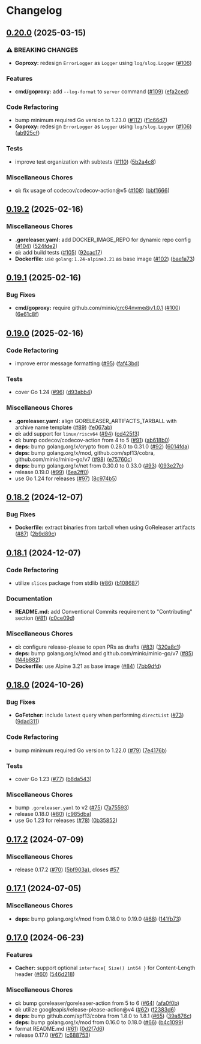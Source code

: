 # Changelog

## [0.20.0](https://github.com/goproxy/goproxy/compare/v0.19.2...v0.20.0) (2025-03-15)


### ⚠ BREAKING CHANGES

* **Goproxy:** redesign `ErrorLogger` as `Logger` using `log/slog.Logger` ([#106](https://github.com/goproxy/goproxy/issues/106))

### Features

* **cmd/goproxy:** add `--log-format` to `server` command ([#109](https://github.com/goproxy/goproxy/issues/109)) ([efa2ced](https://github.com/goproxy/goproxy/commit/efa2ced1005faab49a4828e86c31c724e8454a30))


### Code Refactoring

* bump minimum required Go version to 1.23.0 ([#112](https://github.com/goproxy/goproxy/issues/112)) ([f1c66d7](https://github.com/goproxy/goproxy/commit/f1c66d79c98bc2bf01eb44d66ab01e4e343bf314))
* **Goproxy:** redesign `ErrorLogger` as `Logger` using `log/slog.Logger` ([#106](https://github.com/goproxy/goproxy/issues/106)) ([ab925cf](https://github.com/goproxy/goproxy/commit/ab925cf087583688ac8745206355a5c53d6388cc))


### Tests

* improve test organization with subtests ([#110](https://github.com/goproxy/goproxy/issues/110)) ([5b2a4c8](https://github.com/goproxy/goproxy/commit/5b2a4c8ed731815ae519b8097987dbd62c99cbbe))


### Miscellaneous Chores

* **ci:** fix usage of codecov/codecov-action@v5 ([#108](https://github.com/goproxy/goproxy/issues/108)) ([bbf1666](https://github.com/goproxy/goproxy/commit/bbf1666550b726d7ab68a72fd62bcd6db6b6fe37))

## [0.19.2](https://github.com/goproxy/goproxy/compare/v0.19.1...v0.19.2) (2025-02-16)


### Miscellaneous Chores

* **.goreleaser.yaml:** add DOCKER_IMAGE_REPO for dynamic repo config ([#104](https://github.com/goproxy/goproxy/issues/104)) ([524fde2](https://github.com/goproxy/goproxy/commit/524fde25a2a7c41037201f63942ad0d1bb60fa72))
* **ci:** add build tests ([#105](https://github.com/goproxy/goproxy/issues/105)) ([92cac17](https://github.com/goproxy/goproxy/commit/92cac178cff71655131c3a27948fc92a6aeb7b43))
* **Dockerfile:** use `golang:1.24-alpine3.21` as base image ([#102](https://github.com/goproxy/goproxy/issues/102)) ([bae1a73](https://github.com/goproxy/goproxy/commit/bae1a7314993814495056b48629975cd5178c27f))

## [0.19.1](https://github.com/goproxy/goproxy/compare/v0.19.0...v0.19.1) (2025-02-16)


### Bug Fixes

* **cmd/goproxy:** require github.com/minio/crc64nvme@v1.0.1 ([#100](https://github.com/goproxy/goproxy/issues/100)) ([6e61c8f](https://github.com/goproxy/goproxy/commit/6e61c8fb617be2e69af7164e446364c3b06928da))

## [0.19.0](https://github.com/goproxy/goproxy/compare/v0.18.2...v0.19.0) (2025-02-16)


### Code Refactoring

* improve error message formatting ([#95](https://github.com/goproxy/goproxy/issues/95)) ([faf43bd](https://github.com/goproxy/goproxy/commit/faf43bd21170ae02274378cf75193c3cd8da0541))


### Tests

* cover Go 1.24 ([#96](https://github.com/goproxy/goproxy/issues/96)) ([d93abb4](https://github.com/goproxy/goproxy/commit/d93abb4bd1e107ad6c2369b3114736fca89273de))


### Miscellaneous Chores

* **.goreleaser.yaml:** align GORELEASER_ARTIFACTS_TARBALL with archive name template ([#89](https://github.com/goproxy/goproxy/issues/89)) ([fe067ab](https://github.com/goproxy/goproxy/commit/fe067abab77dcfa2a0caefb42adc01714f66eb03))
* **ci:** add support for `linux/riscv64` ([#94](https://github.com/goproxy/goproxy/issues/94)) ([cd425f3](https://github.com/goproxy/goproxy/commit/cd425f3907ea549342253d2fc08bdfa16382b265))
* **ci:** bump codecov/codecov-action from 4 to 5 ([#91](https://github.com/goproxy/goproxy/issues/91)) ([ab618b0](https://github.com/goproxy/goproxy/commit/ab618b0b09f0b9c1f4c80b5a00a7cc37d56f2666))
* **deps:** bump golang.org/x/crypto from 0.28.0 to 0.31.0 ([#92](https://github.com/goproxy/goproxy/issues/92)) ([6014fda](https://github.com/goproxy/goproxy/commit/6014fda90cce0891c9f11ab044ed7e6c66acdf09))
* **deps:** bump golang.org/x/mod, github.com/spf13/cobra, github.com/minio/minio-go/v7 ([#98](https://github.com/goproxy/goproxy/issues/98)) ([e75760c](https://github.com/goproxy/goproxy/commit/e75760c27ff1a22cda603f83b324cce8c3d9f5bc))
* **deps:** bump golang.org/x/net from 0.30.0 to 0.33.0 ([#93](https://github.com/goproxy/goproxy/issues/93)) ([093e27c](https://github.com/goproxy/goproxy/commit/093e27cfad43eb5d6ba0b6ecccc7a2edb23045d3))
* release 0.19.0 ([#99](https://github.com/goproxy/goproxy/issues/99)) ([6ea2ff0](https://github.com/goproxy/goproxy/commit/6ea2ff06922eaa0879035ff78e392b3a3fdabb9d))
* use Go 1.24 for releases ([#97](https://github.com/goproxy/goproxy/issues/97)) ([8c974b5](https://github.com/goproxy/goproxy/commit/8c974b5b75a78a8106a874ff86e5a23b4d83dd86))

## [0.18.2](https://github.com/goproxy/goproxy/compare/v0.18.1...v0.18.2) (2024-12-07)


### Bug Fixes

* **Dockerfile:** extract binaries from tarball when using GoReleaser artifacts ([#87](https://github.com/goproxy/goproxy/issues/87)) ([2b9d89c](https://github.com/goproxy/goproxy/commit/2b9d89c41e3724b4718637935693d59e6c94df34))

## [0.18.1](https://github.com/goproxy/goproxy/compare/v0.18.0...v0.18.1) (2024-12-07)


### Code Refactoring

* utilize `slices` package from stdlib ([#86](https://github.com/goproxy/goproxy/issues/86)) ([b108687](https://github.com/goproxy/goproxy/commit/b108687b51813c7110fde0b6309876f278f6e09a))


### Documentation

* **README.md:** add Conventional Commits requirement to "Contributing" section ([#81](https://github.com/goproxy/goproxy/issues/81)) ([c0ce09d](https://github.com/goproxy/goproxy/commit/c0ce09d6e384a61f7f012589da508f3d48cd738b))


### Miscellaneous Chores

* **ci:** configure release-please to open PRs as drafts ([#83](https://github.com/goproxy/goproxy/issues/83)) ([320a8c1](https://github.com/goproxy/goproxy/commit/320a8c17837c44373511372ac3750bb5d8b25bfe))
* **deps:** bump golang.org/x/mod and github.com/minio/minio-go/v7 ([#85](https://github.com/goproxy/goproxy/issues/85)) ([f44b882](https://github.com/goproxy/goproxy/commit/f44b8827e37dd3636606a42649af7d3750ecc6e3))
* **Dockerfile:** use Alpine 3.21 as base image ([#84](https://github.com/goproxy/goproxy/issues/84)) ([7bb9dfd](https://github.com/goproxy/goproxy/commit/7bb9dfd090ab4faa4f0abccc65f0abdbef942542))

## [0.18.0](https://github.com/goproxy/goproxy/compare/v0.17.2...v0.18.0) (2024-10-26)


### Bug Fixes

* **GoFetcher:** include `latest` query when performing `directList` ([#73](https://github.com/goproxy/goproxy/issues/73)) ([9dad311](https://github.com/goproxy/goproxy/commit/9dad311a82c3984a083ff0598cbed212ea7db38e))


### Code Refactoring

* bump minimum required Go version to 1.22.0 ([#79](https://github.com/goproxy/goproxy/issues/79)) ([7e4176b](https://github.com/goproxy/goproxy/commit/7e4176be1f233a2e069f6313e6ce5407bf2ec05a))


### Tests

* cover Go 1.23 ([#77](https://github.com/goproxy/goproxy/issues/77)) ([b8da543](https://github.com/goproxy/goproxy/commit/b8da543f31677edc2901aedc8a056477a7949c78))


### Miscellaneous Chores

* bump `.goreleaser.yaml` to v2 ([#75](https://github.com/goproxy/goproxy/issues/75)) ([7a75593](https://github.com/goproxy/goproxy/commit/7a75593fc37b82406c3db882bb864dbeb4ebc60c))
* release 0.18.0 ([#80](https://github.com/goproxy/goproxy/issues/80)) ([c985dba](https://github.com/goproxy/goproxy/commit/c985dbaa2025098fa1b671f8366122ecc31bbc33))
* use Go 1.23 for releases ([#78](https://github.com/goproxy/goproxy/issues/78)) ([0b35852](https://github.com/goproxy/goproxy/commit/0b35852a24e3199b6d822bb446e8efa0bf17adb7))

## [0.17.2](https://github.com/goproxy/goproxy/compare/v0.17.1...v0.17.2) (2024-07-09)


### Miscellaneous Chores

* release 0.17.2 ([#70](https://github.com/goproxy/goproxy/issues/70)) ([5bf903a](https://github.com/goproxy/goproxy/commit/5bf903a6a3509c8607b8c1f9bca92b6fa92eb3ce)), closes [#57](https://github.com/goproxy/goproxy/issues/57)

## [0.17.1](https://github.com/goproxy/goproxy/compare/v0.17.0...v0.17.1) (2024-07-05)


### Miscellaneous Chores

* **deps:** bump golang.org/x/mod from 0.18.0 to 0.19.0 ([#68](https://github.com/goproxy/goproxy/issues/68)) ([141fb73](https://github.com/goproxy/goproxy/commit/141fb73d2e6055df46cb99df1b0ac6fba1b15090))

## [0.17.0](https://github.com/goproxy/goproxy/compare/v0.16.10...v0.17.0) (2024-06-23)


### Features

* **Cacher:** support optional `interface{ Size() int64 }` for Content-Length header ([#60](https://github.com/goproxy/goproxy/issues/60)) ([546d218](https://github.com/goproxy/goproxy/commit/546d21817ed7ccf9fd925ee3262ce23dfa4aeb5c))


### Miscellaneous Chores

* **ci:** bump goreleaser/goreleaser-action from 5 to 6 ([#64](https://github.com/goproxy/goproxy/issues/64)) ([afa0f0b](https://github.com/goproxy/goproxy/commit/afa0f0b561da1dd88f9d96aef338df3ec5b6eb1c))
* **ci:** utilize googleapis/release-please-action@v4 ([#62](https://github.com/goproxy/goproxy/issues/62)) ([f2383d6](https://github.com/goproxy/goproxy/commit/f2383d6d93aeb5ed8a7528e1b0076ac7f09276e9))
* **deps:** bump github.com/spf13/cobra from 1.8.0 to 1.8.1 ([#65](https://github.com/goproxy/goproxy/issues/65)) ([39a876c](https://github.com/goproxy/goproxy/commit/39a876c6e55b84f77ebcab792bf7e1ea85a58022))
* **deps:** bump golang.org/x/mod from 0.16.0 to 0.18.0 ([#66](https://github.com/goproxy/goproxy/issues/66)) ([b4c1099](https://github.com/goproxy/goproxy/commit/b4c1099bf0ef93f953abff554eaae979343ee2cf))
* format README.md ([#61](https://github.com/goproxy/goproxy/issues/61)) ([0d2f7d6](https://github.com/goproxy/goproxy/commit/0d2f7d666a486ba7741fd3e39480dc9722a85e6b))
* release 0.17.0 ([#67](https://github.com/goproxy/goproxy/issues/67)) ([c688753](https://github.com/goproxy/goproxy/commit/c6887530ee86bbe7195f61af7002b6c358cc354b))
